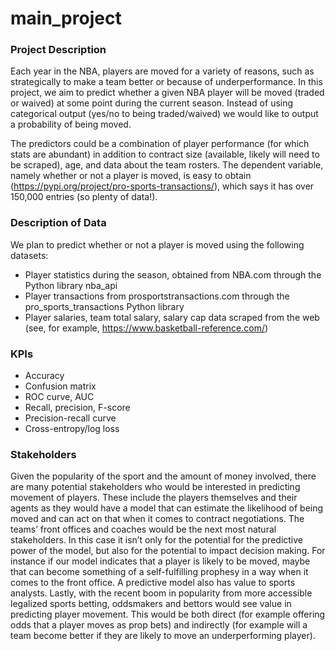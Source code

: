 # main_project

### Project Description

Each year in the NBA, players are moved for a variety of reasons, such as strategically to make a team better or because of underperformance. In this project, we aim to predict whether a given NBA player will be moved (traded or waived) at some point during the current season. Instead of using categorical output (yes/no to being traded/waived) we would like to output a probability of being moved.

The predictors could be a combination of player performance (for which stats are abundant) in addition to contract size (available, likely will need to be scraped), age, and data about the team rosters. The dependent variable, namely whether or not a player is moved, is easy to obtain (https://pypi.org/project/pro-sports-transactions/), which says it has over 150,000 entries (so plenty of data!).

### Description of Data

We plan to predict whether or not a player is moved using the following datasets:
* Player statistics during the season, obtained from NBA.com through the Python library nba_api
* Player transactions from prosportstransactions.com through the pro_sports_transactions Python library
* Player salaries, team total salary, salary cap data scraped from the web (see, for example, https://www.basketball-reference.com/)

### KPIs

* Accuracy
* Confusion matrix
* ROC curve, AUC
* Recall, precision, F-score
* Precision-recall curve
* Cross-entropy/log loss

### Stakeholders

Given the popularity of the sport and the amount of money involved, there are many potential stakeholders who would be interested in predicting movement of players. These include the players themselves and their agents as they would have a model that can estimate the likelihood of being moved and can act on that when it comes to contract negotiations. The teams’ front offices and coaches would be the next most natural stakeholders. In this case it isn’t only for the potential for the predictive power of the model, but also for the potential to impact decision making. For instance if our model indicates that a player is likely to be moved, maybe that can become something of a self-fulfilling prophesy in a way when it comes to the front office. A predictive model also has value to sports analysts. Lastly, with the recent boom in popularity from more accessible legalized sports betting, oddsmakers and bettors would see value in predicting player movement. This would be both direct (for example offering odds that a player moves as prop bets) and indirectly (for example will a team become better if they are likely to move an underperforming player).

